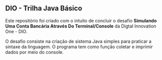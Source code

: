 ## DIO - Trilha Java Básico

Este repositório foi criado com o intuito de concluir o desafio __Simulando Uma Conta Bancária Através Do Terminal/Console__ da Digtal Innovation One - DIO.

O desafio consiste na criação de sistema Java simples para praticar a sintaxe da linguagem. O programa tem como função coletar e imprimir dados por meio do console.
